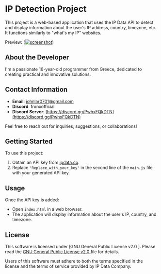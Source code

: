 # IP Detection Project

This project is a web-based application that uses the IP Data API to detect and display information about the user's IP address, country, timezone, etc. It functions similarly to "what's my IP" websites.

Preview:
(<a href="https://ibb.co/ccCFSg7"><img src="https://i.ibb.co/ccCFSg7/screenshot.png" alt="screenshot" border="0"></a>)

## About the Developer
I'm a passionate 16-year-old programmer from Greece, dedicated to creating practical and innovative solutions.

## Contact Information
- **Email**: [johnlar0701@gmail.com](mailto:johnlar0701@gmail.com)
- **Discord**: fronxofficial
- **Discord Server**: [https://discord.gg/PwhxFQkDTN](https://discord.gg/PwhxFQkDTN)

Feel free to reach out for inquiries, suggestions, or collaborations!

## Getting Started
To use this project:
1. Obtain an API key from [ipdata.co](https://ipdata.co/).
2. Replace `"Replace_with_your_key"` in the second line of the `main.js` file with your generated API key.

## Usage
Once the API key is added:
- Open `index.html` in a web browser.
- The application will display information about the user's IP, country, and timezone.

## License
This software is licensed under [GNU General Public License v2.0 ]. Please read the [GNU General Public License v2.0 ](LICENSE) file for details.

Users of this software must adhere to both the terms specified in the license and the terms of service provided by IP Data Company.
